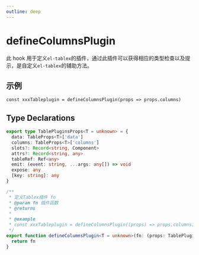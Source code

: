 ```yaml
---
outline: deep
---
```


# defineColumnsPlugin

此 hook 用于定义`el-tablex`的插件，通过此插件可以获得相应的类型检查以及提示，是自定义`el-tablex`的辅助方法。

## 示例

```tsx
const xxxTableplugin = defineColumnsPlugin(props => props.columns)
```

## Type Declarations

```ts
export type TablePluginsProps<T = unknown> = {
  data: TableProps<T>['data']
  columns: TableProps<T>['columns']
  slots?: Record<string, Component>
  attrs?: Record<string, any>
  tableRef: Ref<any>
  emit: (event: string, ...args: any[]) => void
  expose: any
  [key: string]: any
}

/**
 * 定义Tablex插件 fn
 * @param fn 插件函数
 * @returns
 *
 * @example
 * const xxxTableplugin = defineColumnsPlugin((props) => props.columns)
 */
export function defineColumnsPlugin<T = unknown>(fn: (props: TablePluginsProps<T>) => TableColumn<T>[]) {
  return fn
}
```
